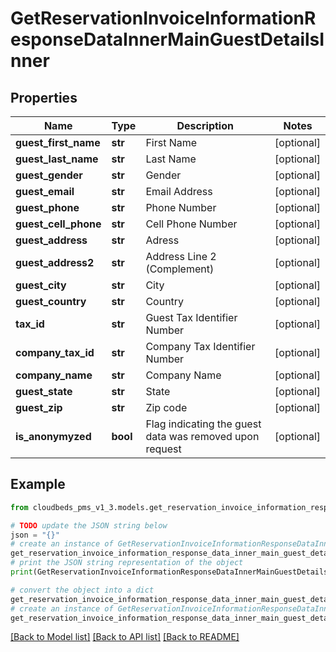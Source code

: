# GetReservationInvoiceInformationResponseDataInnerMainGuestDetailsInner


## Properties

Name | Type | Description | Notes
------------ | ------------- | ------------- | -------------
**guest_first_name** | **str** | First Name | [optional] 
**guest_last_name** | **str** | Last Name | [optional] 
**guest_gender** | **str** | Gender | [optional] 
**guest_email** | **str** | Email Address | [optional] 
**guest_phone** | **str** | Phone Number | [optional] 
**guest_cell_phone** | **str** | Cell Phone Number | [optional] 
**guest_address** | **str** | Adress | [optional] 
**guest_address2** | **str** | Address Line 2 (Complement) | [optional] 
**guest_city** | **str** | City | [optional] 
**guest_country** | **str** | Country | [optional] 
**tax_id** | **str** | Guest Tax Identifier Number | [optional] 
**company_tax_id** | **str** | Company Tax Identifier Number | [optional] 
**company_name** | **str** | Company Name | [optional] 
**guest_state** | **str** | State | [optional] 
**guest_zip** | **str** | Zip code | [optional] 
**is_anonymyzed** | **bool** | Flag indicating the guest data was removed upon request | [optional] 

## Example

```python
from cloudbeds_pms_v1_3.models.get_reservation_invoice_information_response_data_inner_main_guest_details_inner import GetReservationInvoiceInformationResponseDataInnerMainGuestDetailsInner

# TODO update the JSON string below
json = "{}"
# create an instance of GetReservationInvoiceInformationResponseDataInnerMainGuestDetailsInner from a JSON string
get_reservation_invoice_information_response_data_inner_main_guest_details_inner_instance = GetReservationInvoiceInformationResponseDataInnerMainGuestDetailsInner.from_json(json)
# print the JSON string representation of the object
print(GetReservationInvoiceInformationResponseDataInnerMainGuestDetailsInner.to_json())

# convert the object into a dict
get_reservation_invoice_information_response_data_inner_main_guest_details_inner_dict = get_reservation_invoice_information_response_data_inner_main_guest_details_inner_instance.to_dict()
# create an instance of GetReservationInvoiceInformationResponseDataInnerMainGuestDetailsInner from a dict
get_reservation_invoice_information_response_data_inner_main_guest_details_inner_from_dict = GetReservationInvoiceInformationResponseDataInnerMainGuestDetailsInner.from_dict(get_reservation_invoice_information_response_data_inner_main_guest_details_inner_dict)
```
[[Back to Model list]](../README.md#documentation-for-models) [[Back to API list]](../README.md#documentation-for-api-endpoints) [[Back to README]](../README.md)


